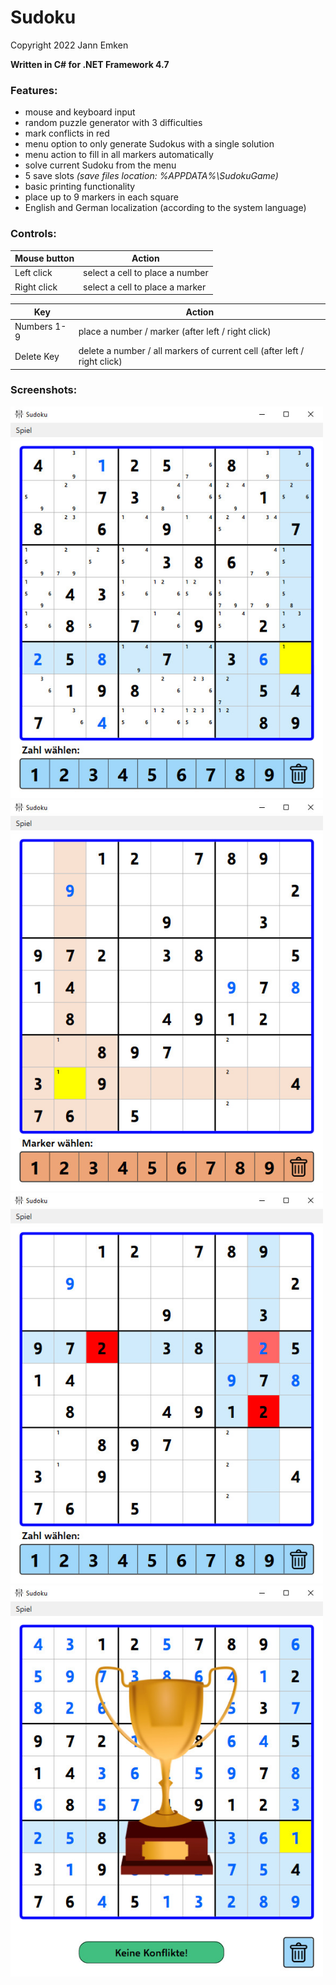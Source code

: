 # Sudoku

Copyright 2022 Jann Emken

**Written in C# for .NET Framework 4.7**

### Features:

- mouse and keyboard input
- random puzzle generator with 3 difficulties
- mark conflicts in red
- menu option to only generate Sudokus with a single solution
- menu action to fill in all markers automatically
- solve current Sudoku from the menu
- 5 save slots *(save files location: %APPDATA%\SudokuGame)*
- basic printing functionality
- place up to 9 markers in each square
- English and German localization (according to the system language)

### Controls:

|Mouse button|Action|
|-|-|
|Left click|select a cell to place a number|
|Right click|select a cell to place a marker|

|Key|Action|
|-|-|
|Numbers 1-9|place a number / marker (after left / right click)|
|Delete Key|delete a number / all markers of current cell (after left / right click)|

### Screenshots:

<img src="https://github.com/q-g-j/Sudoku/raw/master/WPF/screenshot-number.jpg" width="500">
<img src="https://github.com/q-g-j/Sudoku/raw/master/WPF/screenshot-marker.jpg" width="500">
<img src="https://github.com/q-g-j/Sudoku/raw/master/WPF/screenshot-conflicts.jpg" width="500">
<img src="https://github.com/q-g-j/Sudoku/raw/master/WPF/screenshot-won.jpg" width="500">
